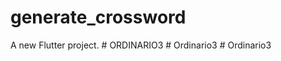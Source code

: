 # generate_crossword

A new Flutter project.
#   O R D I N A R I O 3  
 #   O r d i n a r i o 3  
 #   O r d i n a r i o 3  
 